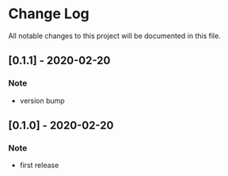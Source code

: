 # Change Log

All notable changes to this project will be documented in this file.

## [0.1.1] - 2020-02-20

### Note

- version bump

## [0.1.0] - 2020-02-20

### Note

- first release
